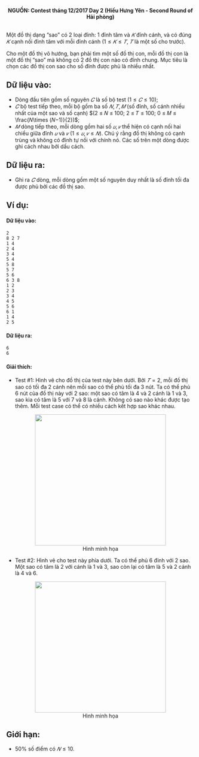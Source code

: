 **<center>NGUỒN: Contest tháng 12/2017 Day 2 (Hiếu Hưng Yên - Second Round of Hải phòng)</center>**
<br>

Một đồ thị dạng “sao” có $2$ loại đỉnh: $1$ đỉnh tâm và $𝐾$ đỉnh cánh, và có đúng $𝐾$ cạnh nối đỉnh tâm với mỗi đỉnh cánh $(1 ≤ 𝐾 ≤ 𝑇$, $𝑇$ là một số cho trước).

Cho một đồ thị vô hướng, bạn phải tìm một số đồ thị con, mỗi đồ thị con là một đồ thị “sao” mà không có $2$ đồ thị con nào có đỉnh chung. Mục tiêu là chọn các đồ thị con sao cho số đỉnh được phủ là nhiều nhất.

## Dữ liệu vào:
- Dòng đầu tiên gồm số nguyên $𝐶$ là số bộ test $(1 ≤ 𝐶 ≤ 10)$; 
- $𝐶$ bộ test tiếp theo, mỗi bộ gồm ba số $𝑁, 𝑇, 𝑀$ (số đỉnh, số cánh nhiều nhất của một sao và số cạnh) $(2 ≤ 𝑁 ≤ 100; 2 ≤ 𝑇 ≤ 100; 0 ≤ 𝑀 ≤ \frac{𝑁\times (𝑁−1)}{2})$;
- $𝑀$ dòng tiếp theo, mỗi dòng gồm hai số $𝑢, 𝑣$ thể hiện có cạnh nối hai chiều giữa đỉnh $𝑢$ và $𝑣\ (1 ≤ 𝑢, 𝑣 ≤ 𝑁)$. Chú ý rằng đồ thị không có cạnh trùng và không có đỉnh tự nối với chính nó. 
Các số trên một dòng được ghi cách nhau bởi dấu cách. 

## Dữ liệu ra:
- Ghi ra $𝐶$ dòng, mỗi dòng gồm một số nguyên duy nhất là số đỉnh tối đa được phủ bởi các đồ thị sao.

## Ví dụ:
#### Dữ liệu vào:
```
2
8 2 7
1 4
2 4
3 4
5 4
5 8
5 7
5 6
6 3 8
1 2
2 3
3 4
4 5
5 6
6 1
1 4
2 5
```
#### Dữ liệu ra:
```
6
6
```

#### Giải thích:
- Test $\#1$: Hình vẽ cho đồ thị của test này bên dưới. Bởi $𝑇 = 2$, mỗi đồ thị sao có tối đa $2$ cánh nên mỗi sao có thể phủ tối đa $3$ nút. Ta có thể phủ $6$ nút của đồ thị này với $2$ sao: một sao có tâm là $4$ và $2$ cánh là $1$ và $3$, sao kia có tâm là $5$ với $7$ và $8$ là cánh. Không có sao nào khác được tạo thêm. Mỗi test case có thể có nhiều cách kết hợp sao khác nhau.
<center><img src="/images/problems/1148/star1.png" width=350px></center>
<center>Hình minh họa</center>

- Test $\#2$: Hình vẽ cho test này phía dưới. Ta có thể phủ $6$ đỉnh với $2$ sao. Một sao có tâm là $2$ với cánh là $1$ và $3$, sao còn lại có tâm là $5$ và $2$ cánh là $4$ và $6$.
<center><img src="/images/problems/1148/star1.png" width=350px></center>
<center>Hình minh họa</center>

## Giới hạn:
- $50\%$ số điểm có $𝑁 ≤ 10$. 